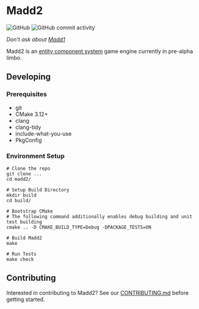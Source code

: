 # Madd2
![GitHub](https://img.shields.io/github/license/realliance/madd2) ![GitHub commit activity](https://img.shields.io/github/commit-activity/m/realliance/madd2)

*Don't ask about [Madd1](https://github.com/realliance/madd)*

Madd2 is an [entity component system](https://en.wikipedia.org/wiki/Entity_component_system) game engine currently in pre-alpha limbo.

## Developing
### Prerequisites
- git
- CMake 3.12+
- clang
- clang-tidy
- include-what-you-use
- PkgConfig

### Environment Setup
```
# Clone the repo
git clone ...
cd madd2/

# Setup Build Directory
mkdir build
cd build/

# Bootstrap CMake 
# The following command additionally enables debug building and unit test building
cmake .. -D CMAKE_BUILD_TYPE=Debug -DPACKAGE_TESTS=ON

# Build Madd2
make

# Run Tests
make check
```

## Contributing
Interested in contributing to Madd2? See our [CONTRIBUTING.md](https://github.com/realliance/madd2/blob/mainline/CONTRIBUTING.md) before getting started.

